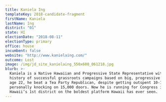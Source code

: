 ```yaml
---
title: Kaniela Ing
templateKey: 2018-candidate-fragment
firstName: Kaniela
lastName: Ing
district: "01"
state: HI
electionDate: "2018-08-11"
electionType: primary
office: house
incumbent: false
website: "http://www.kanielaing.com/"
outcome: Lost
image: /img/jd_site_kanielaing_550x600_061218.jpg
blurb: >-
  Kaniela is a Native Hawaiian and Progressive State Representative with a
  history of successful grassroots campaigns based on big, progressive ideas. At
  age 22, he beat a Tea Party Republican, despite getting outspent 10-1 by
  personally knocking on 15,000 doors. Now he is running for Congress in
  Hawaii’s 1st district on the boldest platform Hawaii has ever seen.
---
```

